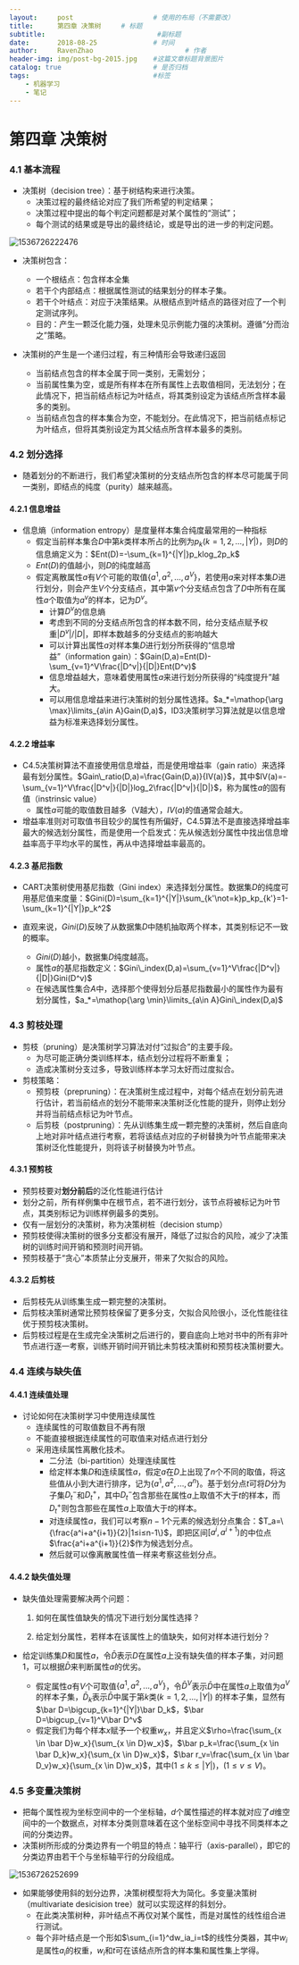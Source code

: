 ```yaml
---
layout:     post   				    # 使用的布局（不需要改）
title:      第四章 决策树		# 标题 
subtitle:                            #副标题
date:       2018-08-25 				# 时间
author:     RavenZhao 						# 作者
header-img: img/post-bg-2015.jpg 	#这篇文章标题背景图片
catalog: true 						# 是否归档
tags:								#标签
    - 机器学习
    - 笔记
---
```


# 第四章 决策树

### 4.1 基本流程

- 决策树（decision tree）：基于树结构来进行决策。
  - 决策过程的最终结论对应了我们所希望的判定结果；
  - 决策过程中提出的每个判定问题都是对某个属性的“测试”；
  - 每个测试的结果或是导出的最终结论，或是导出的进一步的判定问题。

![1536726222476](assets/1536726222476.png)

- 决策树包含：
  - 一个根结点：包含样本全集
  - 若干个内部结点：根据属性测试的结果划分的样本子集。
  - 若干个叶结点：对应于决策结果。从根结点到叶结点的路径对应了一个判定测试序列。
  - 目的：产生一颗泛化能力强，处理未见示例能力强的决策树。遵循“分而治之”策略。

- 决策树的产生是一个递归过程，有三种情形会导致递归返回
  - 当前结点包含的样本全属于同一类别，无需划分；
  - 当前属性集为空，或是所有样本在所有属性上去取值相同，无法划分；在此情况下，把当前结点标记为叶结点，将其类别设定为该结点所含样本最多的类别。
  - 当前结点包含的样本集合为空，不能划分。在此情况下，把当前结点标记为叶结点，但将其类别设定为其父结点所含样本最多的类别。

### 4.2 划分选择

- 随着划分的不断进行，我们希望决策树的分支结点所包含的样本尽可能属于同一类别，即结点的纯度（purity）越来越高。

#### 4.2.1 信息增益

- 信息熵（information entropy）是度量样本集合纯度最常用的一种指标
  - 假定当前样本集合$D$中第$k$类样本所占的比例为$p_k(k=1,2,...,|Y|)$，则$D$的信息熵定义为：$Ent(D)=-\sum_{k=1}^{|Y|}p_klog_2p_k$
  - $Ent(D)$的值越小，则$D$的纯度越高
  - 假定离散属性$a$有$V$个可能的取值$\{a^1,a^2,…,a^V\}$，若使用$a$来对样本集$D$进行划分，则会产生$V$个分支结点，其中第$v$个分支结点包含了$D$中所有在属性$a$个取值为$a^v$的样本，记为$D^v$。
    - 计算$D^v$的信息熵
    - 考虑到不同的分支结点所包含的样本数不同，给分支结点赋予权重$|D^v|/|D|$，即样本数越多的分支结点的影响越大
    - 可以计算出属性$a$对样本集$D$进行划分所获得的“信息增益”（information gain）：$Gain(D,a)=Ent(D)-\sum_{v=1}^V\frac{|D^v|}{|D|}Ent(D^v)$
    - 信息增益越大，意味着使用属性$a$来进行划分所获得的“纯度提升”越大。
    - 可以用信息增益来进行决策树的划分属性选择。$a_*=\mathop{\arg \max}\limits_{a\in A}Gain(D,a)$，ID3决策树学习算法就是以信息增益为标准来选择划分属性。

#### 4.2.2 增益率

- C4.5决策树算法不直接使用信息增益，而是使用增益率（gain ratio）来选择最有划分属性。$Gain\_ratio(D,a)=\frac{Gain(D,a)}{IV(a)}$，其中$IV(a)=-\sum_{v=1}^V\frac{|D^v|}{|D|}log_2\frac{|D^v|}{|D|}$，称为属性$a$的固有值（instrinsic value）
  - 属性$a$可能的取值数目越多（V越大），$IV(a)$的值通常会越大。
- 增益率准则对可取值书目较少的属性有所偏好，C4.5算法不是直接选择增益率最大的候选划分属性，而是使用一个启发式：先从候选划分属性中找出信息增益率高于平均水平的属性，再从中选择增益率最高的。

#### 4.2.3 基尼指数

- CART决策树使用基尼指数（Gini index）来选择划分属性。数据集$D$的纯度可用基尼值来度量：$Gini(D)=\sum_{k=1}^{|Y|}\sum_{k'\not=k}p_kp_{k'}=1-\sum_{k=1}^{|Y|}p_k^2$

- 直观来说，$Gini(D)$反映了从数据集$D$中随机抽取两个样本，其类别标记不一致的概率。
  - $Gini(D)$越小，数据集$D$纯度越高。
  - 属性$a$的基尼指数定义：$Gini\_index(D,a)=\sum_{v=1}^V\frac{|D^v|}{|D|}Gini(D^v)$
  - 在候选属性集合$A$中，选择那个使得划分后基尼指数最小的属性作为最有划分属性，$a_*=\mathop{\arg \min}\limits_{a\in A}Gini\_index(D,a)$

### 4.3 剪枝处理

- 剪枝（pruning）是决策树学习算法对付“过拟合”的主要手段。
  - 为尽可能正确分类训练样本，结点划分过程将不断重复；
  - 造成决策树分支过多，导致训练样本学习太好而过度拟合。
- 剪枝策略：
  - 预剪枝（prepruning）：在决策树生成过程中，对每个结点在划分前先进行估计，若当前结点的划分不能带来决策树泛化性能的提升，则停止划分并将当前结点标记为叶节点。
  - 后剪枝（postpruning）：先从训练集生成一颗完整的决策树，然后自底向上地对非叶结点进行考察，若将该结点对应的子树替换为叶节点能带来决策树泛化性能提升，则将该子树替换为叶节点。

#### 4.3.1 预剪枝

- 预剪枝要对**划分前后**的泛化性能进行估计
- 划分之前，所有样例集中在根节点，若不进行划分，该节点将被标记为叶节点，其类别标记为训练样例最多的类别。
- 仅有一层划分的决策树，称为决策树桩（decision stump）
- 预剪枝使得决策树的很多分支都没有展开，降低了过拟合的风险，减少了决策树的训练时间开销和预测时间开销。
- 预剪枝基于“贪心”本质禁止分支展开，带来了欠拟合的风险。

#### 4.3.2 后剪枝

- 后剪枝先从训练集生成一颗完整的决策树。
- 后剪枝决策树通常比预剪枝保留了更多分支，欠拟合风险很小，泛化性能往往优于预剪枝决策树。
- 后剪枝过程是在生成完全决策树之后进行的，要自底向上地对书中的所有非叶节点进行逐一考察，训练开销时间开销比未剪枝决策树和预剪枝决策树要大。

### 4.4 连续与缺失值

#### 4.4.1 连续值处理

- 讨论如何在决策树学习中使用连续属性
  - 连续属性的可取值数目不再有限
  - 不能直接根据连续属性的可取值来对结点进行划分
  - 采用连续属性离散化技术。
    - 二分法（bi-partition）处理连续属性
    - 给定样本集$D$和连续属性$a$，假定$a$在$D$上出现了$n$个不同的取值，将这些值从小到大进行排序，记为$\{a^1,a^2,...,a^n\}$。基于划分点$t$可将$D$分为子集$D_t^-$和$D_t^+$，其中$D_t^-$包含那些在属性$a$上取值不大于$t$的样本，而$D_t^+$则包含那些在属性$a$上取值大于$t$的样本。
    - 对连续属性$a$，我们可以考察$n-1$个元素的候选划分点集合：$T_a=\{\frac{a^i+a^{i+1}}{2}|1≤i≤n-1\}$，即把区间$[a^i,a^{i+1})$的中位点$\frac{a^i+a^{i+1}}{2}$作为候选划分点。
    - 然后就可以像离散属性值一样来考察这些划分点。

#### 4.4.2 缺失值处理

- 缺失值处理需要解决两个问题：

  1. 如何在属性值缺失的情况下进行划分属性选择？

  2. 给定划分属性，若样本在该属性上的值缺失，如何对样本进行划分？

- 给定训练集$D$和属性$a$，令$\bar D$表示$D$在属性$a$上没有缺失值的样本子集，对问题1，可以根据$\bar D$来判断属性$a$的优劣。
  - 假定属性$a$有$V$个可取值$\{a^1,a^2,...,a^V\}$，令$\bar D^V$表示$\bar D$中在属性$a$上取值为$a^V$的样本子集，$\bar D_k$表示$\bar D$中属于第$k$类$(k=1,2,...,|Y|)$ 的样本子集，显然有$\bar D=\bigcup_{k=1}^{|Y|}\bar D_k$，$\bar D=\bigcup_{v=1}^V\bar D^v$
  - 假定我们为每个样本$x$赋予一个权重$w_x$，并且定义$\rho=\frac{\sum_{x \in \bar D}w_x}{\sum_{x \in D}w_x}$，$\bar p_k=\frac{\sum_{x \in \bar D_k}w_x}{\sum_{x \in D}w_x}$，$\bar r_v=\frac{\sum_{x \in \bar D_v}w_x}{\sum_{x \in D}w_x}$，其中$(1\le k\le |Y|)$，$(1\le v\le V)$。

### 4.5 多变量决策树

- 把每个属性视为坐标空间中的一个坐标轴，$d$个属性描述的样本就对应了$d​$维空间中的一个数据点，对样本分类则意味着在这个坐标空间中寻找不同类样本之间的分类边界。
- 决策树所形成的分类边界有一个明显的特点：轴平行（axis-parallel），即它的分类边界由若干个与坐标轴平行的分段组成。

![1536726252699](assets/1536726252699.png)

- 如果能够使用斜的划分边界，决策树模型将大为简化。多变量决策树（multivariate desicision tree）就可以实现这样的斜划分。
  - 在此类决策树种，非叶结点不再仅对某个属性，而是对属性的线性组合进行测试。
  - 每个非叶结点是一个形如$\sum_{i=1}^dw_ia_i=t$的线性分类器，其中$w_i$是属性$a_i$的权重，$w_i$和$t$可在该结点所含的样本集和属性集上学得。
